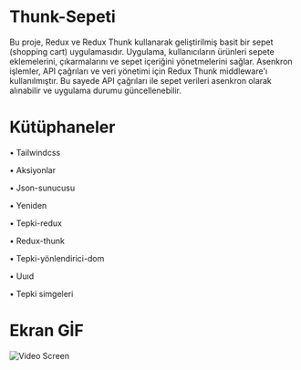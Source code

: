
# Thunk-Sepeti
Bu proje, Redux ve Redux Thunk kullanarak geliştirilmiş basit bir sepet (shopping cart) uygulamasıdır. 
Uygulama, kullanıcıların ürünleri sepete eklemelerini, çıkarmalarını ve sepet içeriğini yönetmelerini sağlar. 
Asenkron işlemler, API çağrıları ve veri yönetimi için Redux Thunk  middleware'ı  kullanılmıştır.
Bu sayede API çağrıları ile sepet verileri asenkron olarak alınabilir ve uygulama durumu güncellenebilir.




# Kütüphaneler

• Tailwindcss

• Aksiyonlar

• Json-sunucusu

• Yeniden

• Tepki-redux

• Redux-thunk

• Tepki-yönlendirici-dom

• Uuıd 

• Tepki simgeleri

# Ekran GİF
                
  ![Video Screen](https://raw.githubusercontent.com/user-attachments/assets/5c757e20-b16c-4914-a45f-271422b752ac)

